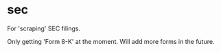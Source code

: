 # sec
For 'scraping' SEC filings.

Only getting 'Form 8-K' at the moment. Will add more forms in the future.
